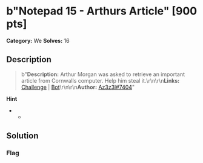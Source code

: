 # b"Notepad 15 - Arthurs Article" [900 pts]

**Category:** We
**Solves:** 16

## Description
>b"**Description:** Arthur Morgan was asked to retrieve an important article from Cornwalls computer. Help him steal it.\r\n\r\n**Links:** [Challenge](http://chall.notepad15.gq:1515) |  [Bot](http://web.challenge.bi0s.in:1337)\r\n\r\n**Author:** [Az3z3l#7404](https://twitter.com/Az3z3l)"

**Hint**
* -

## Solution

### Flag

